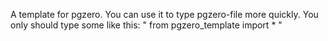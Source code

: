 A template for pgzero.
You can use it to type pgzero-file more quickly.
You only should type some like this:
"
from pgzero_template import *
"
